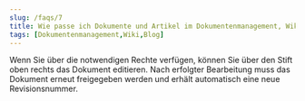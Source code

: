 ```yaml
---
slug: /faqs/7
title: Wie passe ich Dokumente und Artikel im Dokumentenmanagement, Wiki und Blog an
tags: [Dokumentenmanagement,Wiki,Blog]
---
```

Wenn Sie über die notwendigen Rechte verfügen, können Sie über den Stift oben rechts das Dokument editieren. Nach erfolgter Bearbeitung muss das Dokument erneut freigegeben werden und erhält automatisch eine neue Revisionsnummer. 